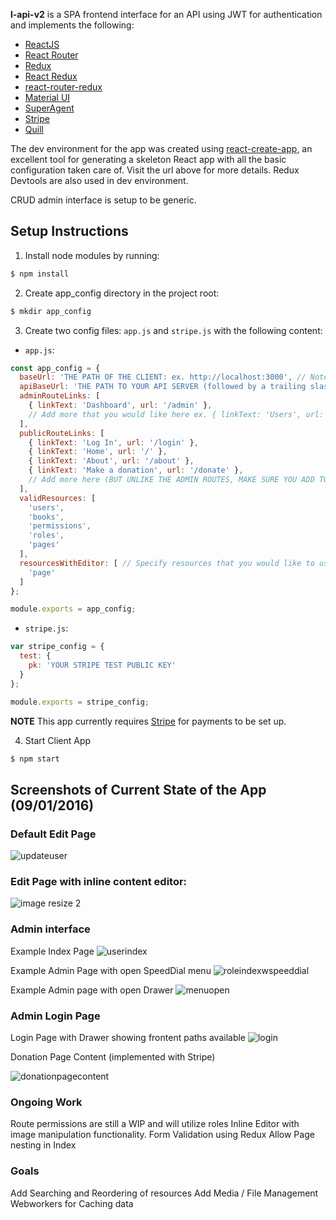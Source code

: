 **l-api-v2** is a SPA frontend interface for an API using JWT for authentication and implements the following: 
- [ReactJS](https://facebook.github.io/react/)
- [React Router](https://github.com/reactjs/react-router)
- [Redux](http://redux.js.org)
- [React Redux](https://github.com/reactjs/react-redux)
- [react-router-redux](https://github.com/reactjs/react-router-redux)
- [Material UI](http://www.material-ui.com/)
- [SuperAgent](https://github.com/visionmedia/superagent)
- [Stripe](https://stripe.com/)
- [Quill](http://quilljs.com/)

The dev environment for the app was created using [react-create-app](https://github.com/facebookincubator/create-react-app), an excellent tool for generating a skeleton React app with all the basic configuration taken care of. Visit the url above for more details. Redux Devtools are also used in dev environment.

CRUD admin interface is setup to be generic. 

## Setup Instructions

1. Install node modules by running: 
```bash
$ npm install
```

2. Create app_config directory in the project root:
```bash
$ mkdir app_config
```

3. Create two config files: `app.js` and `stripe.js` with the following content:
- `app.js`:
```javascript
const app_config = {
  baseUrl: 'THE PATH OF THE CLIENT: ex. http://localhost:3000', // Note: If you are unsure what this is, try running `npm start` to see.
  apiBaseUrl: 'THE PATH TO YOUR API SERVER (followed by a trailing slash "/"): ex. http://localhost:8000/api/',
  adminRouteLinks: [
    { linkText: 'Dashboard', url: '/admin' },
    // Add more that you would like here ex. { linkText: 'Users', url: '/admin/users' } or { linkText: 'Books', url: '/admin/books' }
  ],
  publicRouteLinks: [
    { linkText: 'Log In', url: '/login' },
    { linkText: 'Home', url: '/' },
    { linkText: 'About', url: '/about' },
    { linkText: 'Make a donation', url: '/donate' },
    // Add more here (BUT UNLIKE THE ADMIN ROUTES, MAKE SURE YOU ADD TO routes.js as well)
  ],
  validResources: [
    'users',
    'books',
    'permissions',
    'roles',
    'pages'
  ],
  resourcesWithEditor: [ // Specify resources that you would like to use the inline editor for rather than a form.
    'page'
  ]
};

module.exports = app_config;
```

- `stripe.js`:
```javascript
var stripe_config = {
  test: {
    pk: 'YOUR STRIPE TEST PUBLIC KEY'
  }
};

module.exports = stripe_config; 
```

**NOTE** This app currently requires [Stripe](https://stripe.com/) for payments to be set up.

4. Start Client App
```bash
$ npm start
```

## Screenshots of Current State of the App (09/01/2016)

### Default Edit Page

![updateuser](https://cloud.githubusercontent.com/assets/3317231/18188929/f211ae94-706a-11e6-96e6-965cbd448d59.JPG)

### Edit Page with inline content editor:

![image resize 2](https://cloud.githubusercontent.com/assets/3317231/18188875/83a42932-706a-11e6-9257-3da0cbdd4d2a.JPG)


### Admin interface

Example Index Page
![userindex](https://cloud.githubusercontent.com/assets/3317231/18188874/83a15590-706a-11e6-8b94-2421abb8cd3c.JPG)

Example Admin Page with open SpeedDial menu
![roleindexwspeeddial](https://cloud.githubusercontent.com/assets/3317231/18188873/839b2a30-706a-11e6-9760-b2bf0ad29b07.JPG)

Example Admin page with open Drawer
![menuopen](https://cloud.githubusercontent.com/assets/3317231/18188872/8392df88-706a-11e6-84eb-7863e1293b1e.JPG)

### Admin Login Page

Login Page with Drawer showing frontent paths available
![login](https://cloud.githubusercontent.com/assets/3317231/18188871/837df6a4-706a-11e6-9008-df6bf144c9aa.JPG)

Donation Page Content (implemented with Stripe)

![donationpagecontent](https://cloud.githubusercontent.com/assets/3317231/18188998/994dd7dc-706b-11e6-9f77-fc4e8bed10fa.JPG)

### Ongoing Work

Route permissions are still a WIP and will utilize roles
Inline Editor with image manipulation functionality.
Form Validation using Redux
Allow Page nesting in Index

### Goals

Add Searching and Reordering of resources
Add Media / File Management
Webworkers for Caching data

